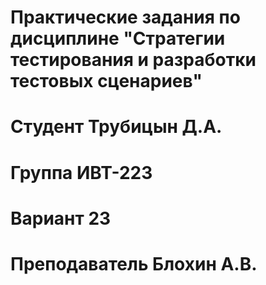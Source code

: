#  Практические задания по дисциплине "Стратегии тестирования и разработки тестовых сценариев"

# Студент Трубицын Д.А.
# Группа ИВТ-223
# Вариант 23
# Преподаватель Блохин А.В.
